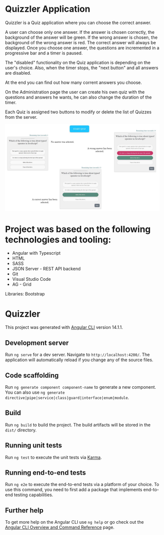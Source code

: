 
# Quizzler Application

Quizzler is a Quiz application where you can choose the correct answer.

A user can choose only one answer. If the answer is chosen correctly, the background of the answer will be green. If the wrong answer is chosen, the background of the wrong answer is red. The correct answer will always be displayed. Once you choose one answer, the questions are incremented in a progressive bar and a timer is paused. 
 
The "disabled" functionality on the Quiz application is depending on the user's choice. Also, when the timer stops, the "next button" and all answers are disabled.

At the end you can find out how many corrent answers you choose. 

On the Administration page the user can create his own quiz with the questions and answers he wants, he can also change the duration of the timer. 

Each Quiz is assigned two buttons to modify or delete the list of Quizzes from the server.

<img src="Screenshot 2023-01-27 000535.jpg">

# Project was based on the following technologies and tooling:
- Angular with Typescript
- HTML
- SASS
- JSON Server - REST API backend
- Git
- Visual Studio Code
- AG - Grid

Libraries:
Bootstrap



# Quizzler

This project was generated with [Angular CLI](https://github.com/angular/angular-cli) version 14.1.1.

## Development server

Run `ng serve` for a dev server. Navigate to `http://localhost:4200/`. The application will automatically reload if you change any of the source files.

## Code scaffolding

Run `ng generate component component-name` to generate a new component. You can also use `ng generate directive|pipe|service|class|guard|interface|enum|module`.

## Build

Run `ng build` to build the project. The build artifacts will be stored in the `dist/` directory.

## Running unit tests

Run `ng test` to execute the unit tests via [Karma](https://karma-runner.github.io).

## Running end-to-end tests

Run `ng e2e` to execute the end-to-end tests via a platform of your choice. To use this command, you need to first add a package that implements end-to-end testing capabilities.

## Further help

To get more help on the Angular CLI use `ng help` or go check out the [Angular CLI Overview and Command Reference](https://angular.io/cli) page.
